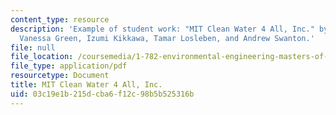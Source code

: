 ```yaml
---
content_type: resource
description: 'Example of student work: "MIT Clean Water 4 All, Inc." by Cash Fitzpatrick,
  Vanessa Green, Izumi Kikkawa, Tamar Losleben, and Andrew Swanton.'
file: null
file_location: /coursemedia/1-782-environmental-engineering-masters-of-engineering-project-fall-2007-spring-2008/03c19e1b215dcba6f12c98b5b525316b_fall_ghana.pdf
file_type: application/pdf
resourcetype: Document
title: MIT Clean Water 4 All, Inc.
uid: 03c19e1b-215d-cba6-f12c-98b5b525316b
---
```

